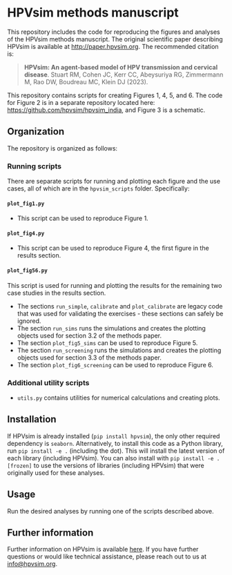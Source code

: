 # HPVsim methods manuscript

This repository includes the code for reproducing the figures and analyses of the HPVsim methods manuscript. The original scientific paper describing HPVsim is available at http://paper.hpvsim.org. The recommended citation is:

> **HPVsim: An agent-based model of HPV transmission and cervical disease**. Stuart RM, Cohen JC, Kerr CC, Abeysuriya RG, Zimmermann M, Rao DW, Boudreau MC, Klein DJ (2023).

This repository contains scripts for creating Figures 1, 4, 5, and 6. The code for Figure 2 is in a separate repository located here: https://github.com/hpvsim/hpvsim_india, and Figure 3 is a schematic.

## Organization

The repository is organized as follows:

### Running scripts

There are separate scripts for running and plotting each figure and the use cases, all of which are in the ``hpvsim_scripts`` folder. Specifically:

#### `plot_fig1.py`
 - This script can be used to reproduce Figure 1.

#### `plot_fig4.py` 
- This script can be used to reproduce Figure 4, the first figure in the results section.

#### `plot_fig56.py`
This script is used for running and plotting the results for the remaining two case studies in the results section.
- The sections `run_simple`, `calibrate` and `plot_calibrate` are legacy code that was used for validating the exercises - these sections can safely be ignored.
- The section `run_sims` runs the simulations and creates the plotting objects used for section 3.2 of the methods paper.
- The section `plot_fig5_sims` can be used to reproduce Figure 5.
- The section `run_screening` runs the simulations and creates the plotting objects used for section 3.3 of the methods paper.
- The section `plot_fig6_screening` can be used to reproduce Figure 6.


### Additional utility scripts
- `utils.py` contains utilities for numerical calculations and creating plots.


## Installation

If HPVsim is already installed (`pip install hpvsim`), the only other required dependency is ``seaborn``. Alternatively, to install this code as a Python library, run `pip install -e .` (including the dot). This will install the latest version of each library (including HPVsim). You can also install with `pip install -e .[frozen]` to use the versions of libraries (including HPVsim) that were originally used for these analyses. 


## Usage

Run the desired analyses by running one of the scripts described above.


## Further information

Further information on HPVsim is available [here](http://docs.hpvsim.org). If you have further questions or would like technical assistance, please reach out to us at info@hpvsim.org.
